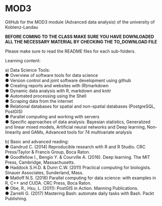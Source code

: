 # MOD3
GitHub for the MOD3 module (Advanced data analysis) of the university of Koblenz-Landau

**BEFORE COMING TO THE CLASS MAKE SURE YOU HAVE DOWNLOADED ALL THE NECESSARY MATERIAL BY CHECKING THE TO_DOWNLOAD FILE**

Please make sure to read the README files for each sub-folders.

Learning content:

a) Data Science Tools:<br/>
● Overview of software tools for data science<br/>
● Version control and joint software development using github<br/>
● Creating reports and websites with (R)markdown<br/>
● Dynamic data analysis with R, markdown and knitr<br/>
● Automated processing using the Shell<br/>
● Scraping data from the internet<br/>
● Relational databases for spatial and non-spatial databases (PostgreSQL, PostGIS)<br/>
● Parallel computing and working with servers<br/>
● Specific approaches of data analysis: Bayesian statistics, Generalized and linear mixed models, Artificial neural networks and Deep learning, Non-linearity and GAMs, Advanced tools for 74 multivariate analysis<br/>

b) Basic and advanced reading:<br/>
● Gandrud C. (2014) Reproducible research with R and R Studio. CRC Press/Taylor & Francis Group, Boca Raton.<br/> 
● Goodfellow I., Bengio Y. & Courville A. (2016). Deep learning. The MIT Press, Cambridge, Massachusetts. <br/>
● Haddock S.H.D. & Dunn C.W. (2011) Practical computing for biologists. Sinauer Associates, Sunderland, Mass. <br/>
● Matloff N.S. (2016) Parallel computing for data science: with examples in R, C++ and CUDA. CRC Press, Boca Raton.<br/> 
● Obe, R., Hsu, L. (2011): PostGIS in Action. Manning Publications. <br/>
● Zarrelli G. (2017) Mastering Bash: automate daily tasks with Bash. Packt Publishing.<br/>
